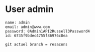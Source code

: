 # User admin

    name: admin
    email: admin@www.com
    password: 0Admin1API2Russell3Password4
    id: 6735f9bdec4755f86976c8ea

    git actuel branch = resacons